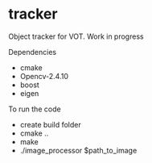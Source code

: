 # tracker
Object tracker for VOT. Work in progress

Dependencies
* cmake
* Opencv-2.4.10
* boost
* eigen

To run the code
* create build folder
* cmake ..
* make
* ./image_processor $path_to_image
